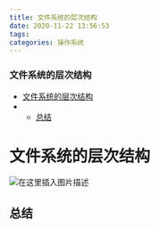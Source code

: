 ```yaml
---
title: 文件系统的层次结构
date: 2020-11-22 13:56:53
tags: 
categories: 操作系统
---
```


<!--more-->

### 文件系统的层次结构

- [文件系统的层次结构](#_4)
- - [总结](#_7)

# 文件系统的层次结构

![在这里插入图片描述](https://img-blog.csdnimg.cn/2020112213554537.png?x-oss-process=image/watermark,type_ZmFuZ3poZW5naGVpdGk,shadow_10,text_aHR0cHM6Ly9ibG9nLmNzZG4ubmV0L3FxXzIxMDQwNTU5,size_16,color_FFFFFF,t_70#pic_center)

## 总结